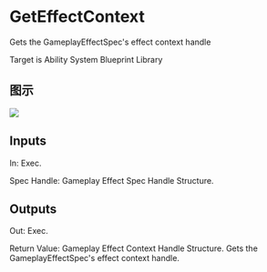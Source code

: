 # GetEffectContext

Gets the GameplayEffectSpec's effect context handle

Target is Ability System Blueprint Library

## 图示

![]($-20221218-17314005.png)

## Inputs

In: Exec.

Spec Handle: Gameplay Effect Spec Handle Structure.  

## Outputs

Out: Exec.

Return Value: Gameplay Effect Context Handle Structure. Gets the GameplayEffectSpec's effect context handle.

